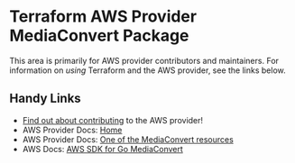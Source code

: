 # Terraform AWS Provider MediaConvert Package

This area is primarily for AWS provider contributors and maintainers. For information on _using_ Terraform and the AWS provider, see the links below.


## Handy Links
* [Find out about contributing](../../../docs/contributing) to the AWS provider!
* AWS Provider Docs: [Home](https://registry.terraform.io/providers/hashicorp/aws/latest/docs)
* AWS Provider Docs: [One of the MediaConvert resources](https://registry.terraform.io/providers/hashicorp/aws/latest/docs/resources/media_convert_queue)
* AWS Docs: [AWS SDK for Go MediaConvert](https://docs.aws.amazon.com/sdk-for-go/api/service/mediaconvert/)
